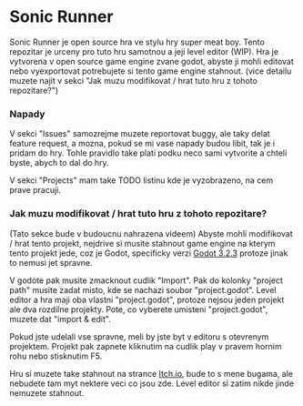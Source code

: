 # Sonic Runner
Sonic Runner je open source hra ve stylu hry super meat boy. Tento repozitar je urceny pro tuto hru samotnou a jeji level editor (WIP).
Hra je vytvorena v open source game engine zvane godot, abyste ji mohli editovat nebo vyexportovat potrebujete si tento game engine stahnout.
(vice detailu muzete najit v sekci "Jak muzu modifikovat / hrat tuto hru z tohoto repozitare?")

### Napady

V sekci "Issues" samozrejme muzete reportovat buggy, ale taky delat feature request, a mozna, pokud se mi vase napady budou libit,
tak je i pridam do hry. Tohle pravidlo take plati podku neco sami vytvorite a chteli byste, abych to dal do hry.

V sekci "Projects" mam take TODO listinu kde je vyzobrazeno, na cem prave pracuji.

### Jak muzu modifikovat / hrat tuto hru z tohoto repozitare?

(Tato sekce bude v budoucnu nahrazena videem)
Abyste mohli modifikovat / hrat tento projekt, nejdrive si musite stahnout game engine na kterym tento projekt jede, coz je Godot,
specificky verzi [Godot 3.2.3](https://downloads.tuxfamily.org/godotengine/3.2.3/) protoze jinak to nemusi jet spravne.

V godote pak musite zmacknout cudlik "Import". Pak do kolonky "project path" musite zadat misto, kde se nachazi soubor "project.godot".
Level editor a hra maji oba vlastni "project.godot", protoze nejsou jeden projekt ale dva rozdilne projekty. Pote, co vyberete umisteni "project.godot",
muzete dat "import & edit".

Pokud jste udelali vse spravne, meli by jste byt v editoru s otevrenym projektem. Projekt pak zapnete kliknutim na cudlik play v pravem hornim rohu nebo stisknutim F5.

Hru si muzete take stahnout na strance [Itch.io](https://howdoesonename.itch.io/sonic-runner), bude to s mene bugama, ale nebudete tam myt nektere veci co jsou zde.
Level editor si zatim nikde jinde nemuzete stahnout.
